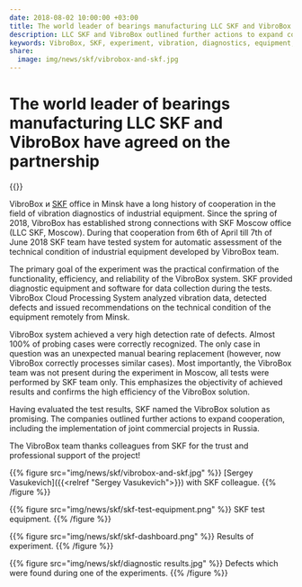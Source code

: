 ```yaml
---
date: 2018-08-02 10:00:00 +03:00
title: The world leader of bearings manufacturing LLC SKF and VibroBox have agreed on the partnership
description: LLC SKF and VibroBox outlined further actions to expand cooperation, including the implementation of joint commercial projects in Russia.
keywords: VibroBox, SKF, experiment, vibration, diagnostics, equipment, cooperation, Minsk, Moscow, result, solution, projects, industrial
share:
  image: img/news/skf/vibrobox-and-skf.jpg
---
```

# The world leader of bearings manufacturing LLC SKF and VibroBox have agreed on the partnership

{{<date>}}

VibroBox и [SKF](http://www.skf.com) office in Minsk have a long history of cooperation in the field of vibration diagnostics of industrial equipment. Since the spring of 2018, VibroBox has established strong connections with SKF Moscow office (LLC SKF, Moscow).  During that cooperation from 6th of April till 7th of June 2018 SKF team have tested system for automatic assessment of the technical condition of industrial equipment developed by VibroBox team.

The primary goal of the experiment was the practical confirmation of the functionality, efficiency, and reliability of the VibroBox system. SKF provided diagnostic equipment and software for data collection during the tests. VibroBox Cloud Processing System analyzed vibration data, detected defects and issued recommendations on the technical condition of the equipment remotely from Minsk.

VibroBox system achieved a very high detection rate of defects. Almost 100% of probing cases were correctly recognized. The only case in question was an unexpected manual bearing replacement (however, now VibroBox correctly processes similar cases). Most importantly, the VibroBox team was not present during the experiment in Moscow, all tests were performed by SKF team only. This emphasizes the objectivity of achieved results and confirms the high efficiency of the VibroBox solution.

Having evaluated the test results, SKF named the VibroBox solution as promising. The companies outlined further actions to expand cooperation, including the implementation of joint commercial projects in Russia.

The VibroBox team thanks colleagues from SKF for the trust and professional support of the project!

{{% figure src="img/news/skf/vibrobox-and-skf.jpg" %}}
[Sergey Vasukevich]({{<relref "Sergey Vasukevich">}}) with SKF colleague.
{{% /figure %}}

{{% figure src="img/news/skf/skf-test-equipment.png" %}}
SKF test equipment.
{{% /figure %}}

{{% figure src="img/news/skf/skf-dashboard.png" %}}
Results of experiment.
{{% /figure %}}

{{% figure src="img/news/skf/diagnostic results.jpg" %}}
Defects which were found during one of the experiments.
{{% /figure %}}
